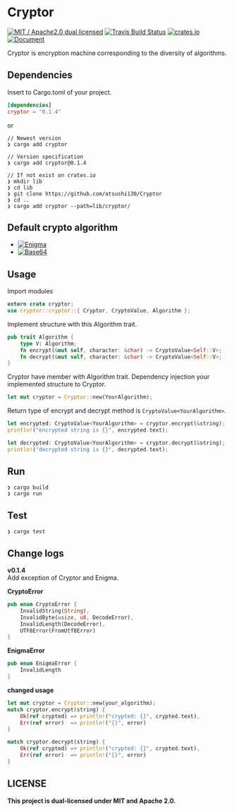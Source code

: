 # Cryptor
[![MIT / Apache2.0 dual licensed](https://img.shields.io/badge/dual%20license-MIT%20/%20Apache%202.0-blue.svg)](./LICENSE-MIT.md)
[![Travis Build Status](https://api.travis-ci.org/atsushi130/Cryptor.svg?branch=master)](https://travis-ci.org/atsushi130/Cryptor)
[![crates.io](https://img.shields.io/crates/v/cryptor.svg)](https://crates.io/crates/cryptor)
[![Document](https://img.shields.io/badge/Cryptor-Document-3B5998.svg)](https://docs.rs/cryptor/0.1.4/cryptor/)

Cryptor is encryption machine corresponding to the diversity of algorithms.

## Dependencies
Insert to Cargo.toml of your project.
```toml
[dependencies]
cryptor = "0.1.4"
```
or
```console
// Newest version
❯ cargo add cryptor

// Version specification
❯ cargo add cryptor@0.1.4

// If not exist on crates.io
❯ mkdir lib
❯ cd lib
❯ git clone https://github.com/atsushi130/Cryptor
❯ cd ..
❯ cargo add cryptor --path=lib/cryptor/
```

## Default crypto algorithm
- [![Enigma](https://img.shields.io/badge/Cryptor-Enigma-6fb536.svg)](https://github.com/atsushi130/Cryptor/tree/master/src/cryptor/algorithm/enigma)
- [![Base64](https://img.shields.io/badge/Cryptor-Base64-6fb536.svg)](https://github.com/atsushi130/Cryptor/tree/master/src/cryptor/algorithm/base64)

## Usage

Import modules
```rust
extern crate cryptor;
use cryptor::cryptor::{ Cryptor, CryptoValue, Algorithm };
```

Implement structure with this Algorithm trait.
```rust
pub trait Algorithm {
    type V: Algorithm;
    fn encrypt(&mut self, character: &char) -> CryptoValue<Self::V>;
    fn decrypt(&mut self, character: &char) -> CryptoValue<Self::V>;
}
```

Cryptor have member with Algorithm trait. Dependency injection your implemented structure to Cryptor.
```rust
let mut cryptor = Cryptor::new(YourAlgorithm);
```

Return type of encrypt and decrypt method is `CryptoValue<YourAlgorithm>`.
```rust
let encrypted: CryptoValue<YourAlgorithm> = cryptor.encrypt(&string);
println!("encrypted string is {}", encrypted.text);

let decrypted: CryptoValue<YourAlgorithm> = cryptor.decrypt(&string);
println!("decrypted string is {}", decrypted.text);
```

## Run
```console
❯ cargo build
❯ cargo run

```

## Test
```console
❯ cargo test

```

## Change logs
**v0.1.4**  
Add exception of Cryptor and Enigma.

**CryptoError**
```rust
pub enum CryptoError {
    InvalidString(String),
    InvalidByte(usize, u8, DecodeError),
    InvalidLength(DecodeError),
    UTF8Error(FromUtf8Error)
}
```

**EnigmaError**
```rust
pub enum EnigmaError {
    InvalidLength
}
```

**changed usage**
```rust
let mut cryptor = Cryptor::new(your_algorithm);
match cryptor.encrypt(string) {
    Ok(ref crypted) => println!("crypted: {}", crypted.text),
    Err(ref error)  => println!("{}", error)
}

match cryptor.decrypt(string) {
    Ok(ref crypted) => println!("crypted: {}", crypted.text),
    Err(ref error)  => println!("{}", error)
}
```

## LICENSE
**This project is dual-licensed under MIT and Apache 2.0.**
